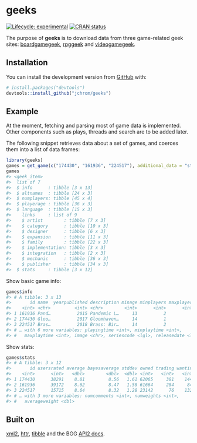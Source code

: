 
<!-- README.md is generated from README.Rmd. Please edit that file -->

# geeks

<!-- badges: start -->

[![Lifecycle:
experimental](https://img.shields.io/badge/lifecycle-experimental-orange.svg)](https://www.tidyverse.org/lifecycle/#experimental)
[![CRAN
status](https://www.r-pkg.org/badges/version/geeks)](https://CRAN.R-project.org/package=geeks)
<!-- badges: end -->

The purpose of **geeks** is to download data from three game-related
geek sites: [boardgamegeek](https://www.boardgamegeek.com),
[rpggeek](https://rpggeek.com) and
[videogamegeek](https://videogamegeek.com).

## Installation

You can install the development version from
[GitHub](https://github.com/) with:

``` r
# install.packages("devtools")
devtools::install_github("jchrom/geeks")
```

## Example

At the moment, fetching and parsing most of game data is implemented.
Other components such as plays, threads and search are to be added
later.

The following snippet retrieves data about a set of games, and coerces
them into a list of data frames:

``` r
library(geeks)
games = get_game(c("174430", "161936", "224517"), additional_data = "stats")
games
#> <geek_item>
#>  list of 7
#>  $ info      : tibble [3 x 13]
#>  $ altnames  : tibble [24 x 3]
#>  $ numplayers: tibble [45 x 4]
#>  $ playerage : tibble [36 x 3]
#>  $ language  : tibble [15 x 3]
#>    links     : list of 9
#>    $ artist        : tibble [7 x 3]
#>    $ category      : tibble [10 x 3]
#>    $ designer      : tibble [6 x 3]
#>    $ expansion     : tibble [11 x 3]
#>    $ family        : tibble [22 x 3]
#>    $ implementation: tibble [3 x 3]
#>    $ integration   : tibble [2 x 3]
#>    $ mechanic      : tibble [36 x 3]
#>    $ publisher     : tibble [34 x 3]
#>  $ stats     : tibble [3 x 12]
```

Show basic game info:

``` r
games$info
#> # A tibble: 3 x 13
#>       id name  yearpublished description minage minplayers maxplayers
#>    <int> <chr>         <int> <chr>        <int>      <int>      <int>
#> 1 161936 Pand…          2015 Pandemic L…     13          2          4
#> 2 174430 Gloo…          2017 Gloomhaven…     14          1          4
#> 3 224517 Bras…          2018 Brass: Bir…     14          2          4
#> # … with 6 more variables: playingtime <int>, minplaytime <int>,
#> #   maxplaytime <int>, image <chr>, seriescode <lgl>, releasedate <lgl>
```

Show stats:

``` r
games$stats
#> # A tibble: 3 x 12
#>       id usersrated average bayesaverage stddev owned trading wanting wishing
#>    <int>      <int>   <dbl>        <dbl>  <dbl> <int>   <int>   <int>   <int>
#> 1 174430      38291    8.81         8.56   1.61 62065     381    1440   15268
#> 2 161936      39172    8.62         8.47   1.58 61664     284     843   10238
#> 3 224517      15715    8.64         8.32   1.28 23142      76    1323    8176
#> # … with 3 more variables: numcomments <int>, numweights <int>,
#> #   averageweight <dbl>
```

## Built on

[xml2](https://github.com/r-lib/xml2),
[httr](https://github.com/r-lib/httr),
[tibble](https://github.com/tidyverse/tibble) and the BGG [API2
docs](https://boardgamegeek.com/wiki/page/BGG_XML_API2).
